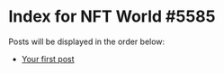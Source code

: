 # Index for NFT World #5585
Posts will be displayed in the order below:

- [Your first post](./001-first.md)

